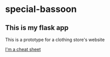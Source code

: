 # special-bassoon
## This is my flask app
This is a prototype for a clothing store's website


[I'm a cheat sheet](https://github.com/adam-p/markdown-here/wiki/Markdown-Cheatsheet)
